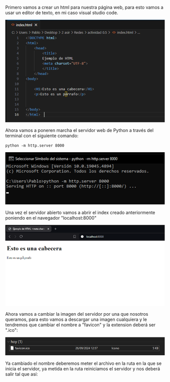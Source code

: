 Primero vamos a crear un html para nuestra página web, para esto vamos a usar un editor de texto, en mi caso visual studio code.

![Screenshot2](imagenes/Screenshot_2.png)

Ahora vamos a poneren marcha el servidor web de Python a través del terminal con el siguiente comando:

```
python -m http.server 8000
```
![Screenshot1](imagenes/Screenshot_1.png)

Una vez el servidor abierto vamos a abrir el index creado anteriormente poniendo en el navegador "localhost:8000"

![Screenshot3](imagenes/Screenshot_3.png)

Ahora vamos a cambiar la imagen del servidor por una que nosotros queramos, para esto vamos a descargar una imagen cualquiera y le tendremos que cambiar el nombre a "favicon" y la extension deberá ser ".ico":

![Screenshot4](imagenes/Screenshot_4.png)

Ya cambiado el nombre deberemos meter el archivo en la ruta en la que se inicia el servidor, ya metida en la ruta reiniciamos el servidor y nos deberá salir tal que así:
